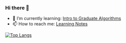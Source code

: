 ### Hi there 👋

<!-- 
This too
[![Anurag's github stats](https://github-readme-stats.vercel.app/api?username=xixihaha1995)](https://github.com/anuraghazra/github-readme-stats)
- 😄 Pronouns: ...
- ⚡ Fun fact: ...
Here are some ideas to get you started:

- 🔭 I’m currently working on ...

-->

- 🌱 I’m currently learning: [Intro to Graduate Algorithms](https://omscs.gatech.edu/cs-6515-intro-graduate-algorithms)
- 📫 How to reach me: [Learning Notes](https://www.youtube.com/channel/UCmEPVOW80o_JTszdjFswlsg?view_as=subscriber)





[![Top Langs](https://github-readme-stats.vercel.app/api/top-langs/?username=xixihaha1995)](https://github.com/anuraghazra/github-readme-stats)
